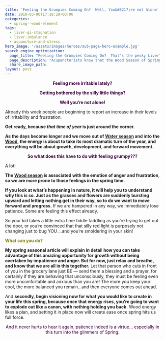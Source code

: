 ```yaml
---
title: 'Feeling the Grumpies Coming On?  Well, You&#8217;re not Alone'
date: 2010-03-06T17:18:28+00:00
categories:
  - spring--wood-element
tags:
  - liver-qi-stagnation
  - liver-imbalance
  - acpuncture-and-stress
hero_image: '/assets/images/heroes/sub-page-hero-example.jpg'
search_engine_optimization:
  page_title: "Feeling the Grumpies Coming On?  That's the pesky Liver"
  page_description: "Acupuncturists know that the Wood Season of Spring relates to the liver. The liver regulates stress, so it can be harder to stay calm in Spring."
  share_image_path:
layout: post
---
```

<p style="text-align: center;">
  <span style="color: #3d003d;"><strong>Feeling more irritable lately?</strong></span>
</p>

<p style="text-align: center;">
  <span style="color: #3d003d;"><strong>Getting bothered by the silly little things?</strong></span>
</p>

<p style="text-align: center;">
  <span style="color: #3d003d;"><strong>Well you&#8217;re not alone!</strong></span>
</p>

Already this week people are beginning to report an increase in their levels of irritability and frustration.

**Get ready, because _that time of year_ is just around the corner.** 

**As the days become longer and we move out of [Water season](http://www.wisdomwaysacupuncture.com/2018/01/12/the-depths-of-water-will-keep-you-balanced-this-winter/) and into the [Wood](http://www.wisdomwaysacupuncture.com/2018/04/15/wood-element-agitation-tips/), the energy is about to take its most dramatic turn of the year, and everything will be about growth, development, and forward movement.**

<p style="text-align: center;">
  <strong><span style="color: #3d003d;">So what does this have to do with feeling grumpy???</span></strong>
</p>

A lot!

**The [Wood season](http://www.wisdomwaysacupuncture.com/2018/05/10/the-wood-element-of-acupuncture-theory/) is associated with the emotion of anger and frustration, so we are more prone to those feelings in the spring time.**

**If you look at what&#8217;s happening in nature, it will help you to understand why this is so. Just as the grasses and flowers are suddenly bursting upward and letting nothing get in their way, so to do we want to move forward and progress.** If we are hampered in any way, we immediately lose patience. Some are feeling this effect already.

So your kid takes a little extra time fiddle faddling as you&#8217;re trying to get out the door, or you&#8217;re convinced that that silly red light is purposely not changing just to bug YOU &#8230;and you&#8217;re smoldering in your skin!

<p style="text-align: left;">
  <span style="color: #808000;"><strong>What can you do?</strong></span>
</p>

**My spring seasonal article will explain in detail how you can take advantage of this amazing opportunity for growth without being overtaken by impatience and anger. But for now, just relax and breathe, and know that we are all in this together.** Let that person who cuts in front of you in the grocery lane just BE &#8212; send them a blessing and a prayer, for certainly if they are behaving that unconsciously, they must be feeling even more uncomfortable and anxious than you are! The more you keep your cool, the more balanced you remain&#8230;and then everyone comes out ahead.

And **secondly, begin visioning now for what you would like to create in your life this spring, because once that energy rises, you&#8217;re going to want to explode out like a canon, with nothing holding you back.** Wood energy likes a plan, and setting it in place now will create ease once spring hits us full force.

<p style="text-align: center;">
  <span style="color: #3d003d;">And it never hurts to hear it again, patience indeed is a virtue&#8230; </span><span style="color: #3d003d;">especially in this turn into the glimmers of Spring.</span>
</p>

<p style="text-align: center;">
  <span style="color: #3d003d;"><span style="color: #000000;"><strong> </strong></span></span>
</p>